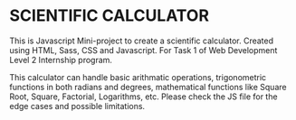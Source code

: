 # SCIENTIFIC CALCULATOR

This is Javascript Mini-project to create a scientific calculator. Created using HTML, Sass, CSS and Javascript. For Task 1 of Web Development Level 2 Internship program. 

This calculator can handle basic arithmatic operations, trigonometric functions in both radians and degrees, mathematical functions like Square Root, Square, Factorial, Logarithms, etc. Please check the JS file for the edge cases and possible limitations. 


